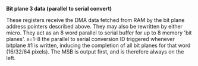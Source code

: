 **Bit plane 3 data (parallel to serial convert)**

These registers receive the DMA data fetched from RAM by the bit plane address pointers described above. They may also be rewritten by either micro. They act as an 8 word parallel to serial buffer for up to 8 memory 'bit planes'. x=1-8 the parallel to serial conversion ID triggered whenever bitplane #1 is written, inducing the completion of all bit planes for that word (16/32/64 pixels). The MSB is output first, and is therefore always on the left.

